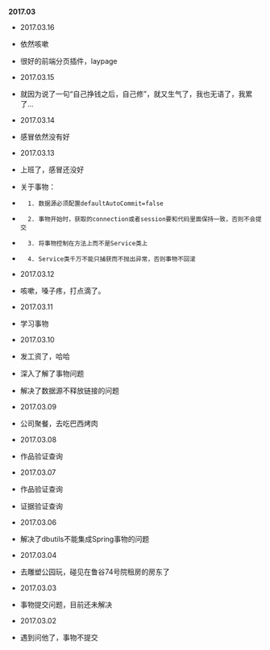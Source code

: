 **2017.03**

* 2017.03.16
*	 依然咳嗽
*	 很好的前端分页插件，laypage

* 2017.03.15
*	 就因为说了一句“自己挣钱之后，自己修”，就又生气了，我也无语了，我累了...


* 2017.03.14
*	 感冒依然没有好


* 2017.03.13
*	 上班了，感冒还没好
*	 关于事物：
*	    1. 数据源必须配置defaultAutoCommit=false
*	    2. 事物开始时，获取的connection或者session要和代码里面保持一致，否则不会提交
*	    3. 将事物控制在方法上而不是Service类上
*	    4. Service类千万不能只捕获而不抛出异常，否则事物不回滚

* 2017.03.12
*	 咳嗽，嗓子疼，打点滴了。

* 2017.03.11
*	 学习事物

* 2017.03.10
*	 发工资了，哈哈
*	 深入了解了事物问题
*	 解决了数据源不释放链接的问题

* 2017.03.09
*	 公司聚餐，去吃巴西烤肉

* 2017.03.08
*	 作品验证查询

* 2017.03.07
*	 作品验证查询
*	 证据验证查询

* 2017.03.06
*	 解决了dbutils不能集成Spring事物的问题

* 2017.03.04
*	 去雕塑公园玩，碰见在鲁谷74号院租房的房东了

* 2017.03.03
*	 事物提交问题，目前还未解决

* 2017.03.02
*	 遇到问他了，事物不提交
